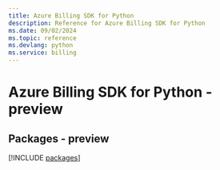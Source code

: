 ```yaml
---
title: Azure Billing SDK for Python
description: Reference for Azure Billing SDK for Python
ms.date: 09/02/2024
ms.topic: reference
ms.devlang: python
ms.service: billing
---
```

# Azure Billing SDK for Python - preview
## Packages - preview
[!INCLUDE [packages](billing-index.md)]
